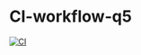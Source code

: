 # CI-workflow-q5
[![CI](https://github.com/YusufKhan-786/CI-workflow-q5/actions/workflows/ci.yml/badge.svg)](https://github.com/YusufKhan-786/CI-workflow-q5/actions/workflows/ci.yml)

